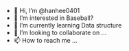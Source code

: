 - 👋 Hi, I’m @hanhee0401
- 👀 I’m interested in Baseball?
- 🌱 I’m currently learning Data structure
- 💞️ I’m looking to collaborate on ...
- 📫 How to reach me ...

<!---
hanhee0401/hanhee0401 is a ✨ special ✨ repository because its `README.md` (this file) appears on your GitHub profile.
You can click the Preview link to take a look at your changes.
--->
